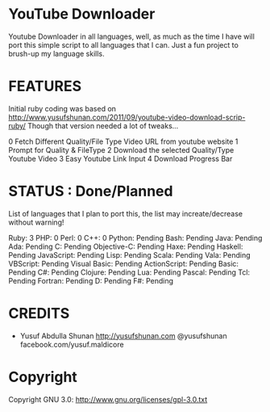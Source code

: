 YouTube Downloader
====================
Youtube Downloader in all languages, well, as much as the time I have will port this simple script to all languages that I can. 
Just a fun project to brush-up my language skills.

FEATURES
=========
Initial ruby coding was based on http://www.yusufshunan.com/2011/09/youtube-video-download-scrip-ruby/
Though that version needed a lot of tweaks...

0 Fetch Different Quality/File Type Video URL from youtube website
1 Prompt for Quality & FileType
2 Download the selected Quality/Type Youtube Video
3 Easy Youtube Link Input
4 Download Progress Bar

STATUS : Done/Planned
=======================
List of languages that I plan to port this, the list may increate/decrease without warning!

Ruby: 3
PHP: 0
Perl: 0
C++: 0
Python: Pending
Bash: Pending
Java: Pending
Ada: Pending
C: Pending
Objective-C: Pending
Haxe: Pending
Haskell: Pending
JavaScript: Pending
Lisp: Pending
Scala: Pending
Vala: Pending
VBScript: Pending
Visual Basic: Pending
ActionScript: Pending
Basic: Pending
C#: Pending
Clojure: Pending
Lua: Pending
Pascal: Pending
Tcl: Pending
Fortran: Pending
D: Pending
F#: Pending


CREDITS
=========
- Yusuf Abdulla Shunan http://yusufshunan.com @yusufshunan facebook.com/yusuf.maldicore

Copyright
===========
Copyright GNU 3.0: http://www.gnu.org/licenses/gpl-3.0.txt